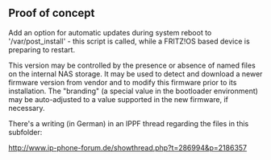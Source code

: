 ## Proof of concept

Add an option for automatic updates during system reboot to '/var/post_install' - this script is called, while a FRITZ!OS based
device is preparing to restart.

This version may be controlled by the presence or absence of named files on the internal NAS storage. It may be used to detect
and download a newer firmware version from vendor and to modify this firmware prior to its installation. The "branding" (a special
value in the bootloader environment) may be auto-adjusted to a value supported in the new firmware, if necessary.

There's a writing (in German) in an IPPF thread regarding the files in this subfolder:

http://www.ip-phone-forum.de/showthread.php?t=286994&p=2186357

